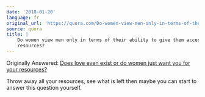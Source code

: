 ```yaml
---
date: '2018-01-20'
language: fr
original_url: 'https://quora.com/Do-women-view-men-only-in-terms-of-their-ability-to-give-them-access-to-resources/answer/Clément-Renaud'
source: quora
title: |
    Do women view men only in terms of their ability to give them access to
    resources?
---
```


Originally Answered: [Does love even exist or do women just want you for
your
resources?](http://quora.com/Does-love-even-exist-or-do-women-just-want-you-for-your-resources?no_redirect=1)

Throw away all your resources, see what is left then maybe you can start
to answer this question yourself.
